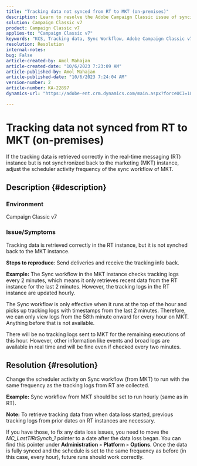 ```yaml
---
title: "Tracking data not synced from RT to MKT (on-premises)"
description: Learn to resolve the Adobe Campaign Classic issue of syncing tracking data from RT to MKT (on-premises).
solution: Campaign Classic v7
product: Campaign Classic v7
applies-to: "Campaign Classic v7"
keywords: "KCS, Tracking data, Sync Workflow, Adobe Campaign Classic v7, RT, MKT"
resolution: Resolution
internal-notes: 
bug: False
article-created-by: Amol Mahajan
article-created-date: "10/6/2023 7:23:09 AM"
article-published-by: Amol Mahajan
article-published-date: "10/6/2023 7:24:04 AM"
version-number: 2
article-number: KA-22897
dynamics-url: "https://adobe-ent.crm.dynamics.com/main.aspx?forceUCI=1&pagetype=entityrecord&etn=knowledgearticle&id=bd79232d-1964-ee11-be6e-6045bd006ce9"

---
```

# Tracking data not synced from RT to MKT (on-premises)


If the tracking data is retrieved correctly in the real-time messaging (RT) instance but is not synchronized back to the marketing (MKT) instance, adjust the scheduler activity frequency of the sync workflow of MKT.

## Description {#description}


### Environment

Campaign Classic v7



### Issue/Symptoms

Tracking data is retrieved correctly in the RT instance, but it is not synched back to the MKT instance.



<b>Steps to reproduce</b>: Send deliveries and receive the tracking info back.



<b>Example:</b> The Sync workflow in the MKT instance checks tracking logs every 2 minutes, which means it only retrieves recent data from the RT instance for the last 2 minutes. However, the tracking logs in the RT instance are updated hourly.

The Sync workflow is only effective when it runs at the top of the hour and picks up tracking logs with timestamps from the last 2 minutes. Therefore, we can only view logs from the 58th minute onward for every hour on MKT. Anything before that is not available.

There will be no tracking logs sent to MKT for the remaining executions of this hour. However, other information like events and broad logs are available in real time and will be fine even if checked every two minutes.


## Resolution {#resolution}


Change the scheduler activity on Sync workflow (from MKT) to run with the same frequency as the tracking logs from RT are collected.

<b>Example:</b> Sync workflow from MKT should be set to run hourly (same as in RT).

<b>Note:</b> To retrieve tracking data from when data loss started, previous tracking logs from prior dates on RT instances are necessary.

If you have those, to fix any data loss issues, you need to move the *MC_LastTlRtSynch_1* pointer to a date after the data loss began. You can find this pointer under <b>Administration</b> `>`  <b>Platform</b> `>`  <b>Options</b>. Once the data is fully synced and the schedule is set to the same frequency as before (in this case, every hour), future runs should work correctly.
